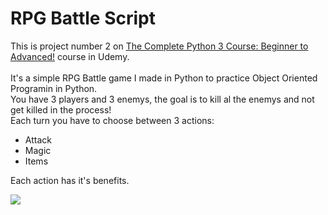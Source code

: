 # RPG Battle Script

This is project number 2 on [The Complete Python 3 Course: Beginner to Advanced!](https://www.udemy.com/course/python-complete/) course in Udemy.<br/>
<br/>
It's a simple RPG Battle game  I made in Python to practice Object Oriented Programin in Python. <br/>
You have 3 players and 3 enemys, the goal is to kill al the enemys and not get killed in the process!<br/>
Each turn you have to choose between 3 actions:
- Attack
- Magic
- Items<br/>

Each action has it's benefits. <br/>

![](https://user-images.githubusercontent.com/92790326/151685522-28e7369e-a603-475d-afe7-4cbd3253b11f.png)

